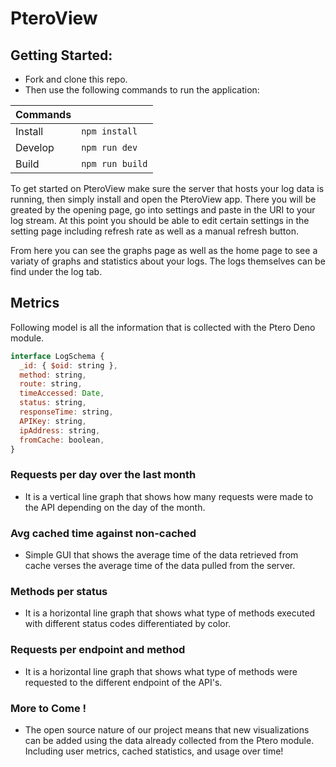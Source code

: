 # PteroView

## Getting Started:
- Fork and clone this repo.
- Then use the following commands to run the application:

| Commands |                                             |
| -------  | ------------------------------------------- |
|  Install |  <code>npm install</code>                   |
|  Develop |  <code>npm run dev</code>                   |
|  Build   |  <code>npm run build</code>                 |


To get started on PteroView make sure the server that hosts your log data is running, then simply install and open the PteroView app. There you will be greated by the opening page, go into settings and paste in the URI to your log stream. At this point you should be able to edit certain settings in the setting page including refresh rate as well as a manual refresh button. 

From here you can see the graphs page as well as the home page to see a variaty of graphs and statistics about your logs. The logs themselves can be find under the log tab.

## Metrics 
Following model is all the information that is collected with the Ptero Deno module.
```js 
interface LogSchema {
  _id: { $oid: string },
  method: string,
  route: string,
  timeAccessed: Date,
  status: string,
  responseTime: string,
  APIKey: string,
  ipAddress: string,
  fromCache: boolean,
}
```
### Requests per day over the last month
- It is a vertical line graph that shows how many requests were made to the API depending on the day of the month.

### Avg cached time against non-cached
- Simple GUI that shows the average time of the data retrieved from cache verses the average time of the data pulled from the server.

### Methods per status
- It is a horizontal line graph that shows what type of methods executed with different status codes differentiated by color.

### Requests per endpoint and method
- It is a horizontal line graph that shows what type of methods were requested to the different endpoint of the API's.
 
### More to Come !
- The open source nature of our project means that new visualizations can be added using the data already collected from the Ptero module. Including user metrics, cached statistics, and usage over time!
